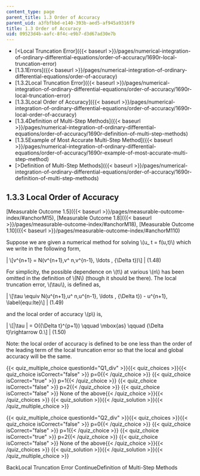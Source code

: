 ```yaml
---
content_type: page
parent_title: 1.3 Order of Accuracy
parent_uid: a3fbfbbd-e140-393b-aed5-af945a9316f9
title: 1.3 Order of Accuracy
uid: 09523d4b-aafc-8f4c-e9b7-d3d67ad30e7b
---
```


*   [<Local Truncation Error]({{< baseurl >}}/pages/numerical-integration-of-ordinary-differential-equations/order-of-accuracy/1690r-local-truncation-error)
*   [1.3.1Errors]({{< baseurl >}}/pages/numerical-integration-of-ordinary-differential-equations/order-of-accuracy)
*   [1.3.2Local Truncation Error]({{< baseurl >}}/pages/numerical-integration-of-ordinary-differential-equations/order-of-accuracy/1690r-local-truncation-error)
*   [1.3.3Local Order of Accuracy]({{< baseurl >}}/pages/numerical-integration-of-ordinary-differential-equations/order-of-accuracy/1690r-local-order-of-accuracy)
*   [1.3.4Definition of Multi-Step Methods]({{< baseurl >}}/pages/numerical-integration-of-ordinary-differential-equations/order-of-accuracy/1690r-definition-of-multi-step-methods)
*   [1.3.5Example of Most Accurate Multi-Step Method]({{< baseurl >}}/pages/numerical-integration-of-ordinary-differential-equations/order-of-accuracy/1690r-example-of-most-accurate-multi-step-method)
*   [\>Definition of Multi-Step Methods]({{< baseurl >}}/pages/numerical-integration-of-ordinary-differential-equations/order-of-accuracy/1690r-definition-of-multi-step-methods)

1.3.3 Local Order of Accuracy
-----------------------------

[Measurable Outcome 1.5]({{< baseurl >}}/pages/measurable-outcome-index/#anchorM15), [Measurable Outcome 1.8]({{< baseurl >}}/pages/measurable-outcome-index/#anchorM18), [Measurable Outcome 1.10]({{< baseurl >}}/pages/measurable-outcome-index/#anchorM110)

Suppose we are given a numerical method for solving \\(u\_ t = f(u,t)\\) which we write in the following form,

| \\\[v^{n+1} = N(v^{n+1},v^ n,v^{n-1}, \\ldots , {\\Delta t})\\\] | (1.48) 

For simplicity, the possible dependence on \\(t\\) at various \\(n\\) has been omitted in the definition of \\(N\\) (though it should be there). The local truncation error, \\(\\tau\\), is defined as,

| \\\[\\tau \\equiv N(u^{n+1},u^ n,u^{n-1}, \\ldots , {\\Delta t}) - u^{n+1}, \\label{equ:lte}\\\] | (1.49) 

and the local order of accuracy \\(p\\) is,

| \\\[&#124;\\tau &#124; = O({\\Delta t}^{p+1}) \\qquad \\mbox{as} \\qquad {\\Delta t}\\rightarrow 0.\\\] | (1.50) 

Note: the local order of accuracy is defined to be one less than the order of the leading term of the local truncation error so that the local and global accuracy will be the same.

{{< quiz_multiple_choice questionId="Q1_div" >}}{{< quiz_choices >}}{{< quiz_choice isCorrect="false" >}} p=0{{< /quiz_choice >}}
{{< quiz_choice isCorrect="true" >}} p=1{{< /quiz_choice >}}
{{< quiz_choice isCorrect="false" >}} p=2{{< /quiz_choice >}}
{{< quiz_choice isCorrect="false" >}} None of the above{{< /quiz_choice >}}{{< /quiz_choices >}}
{{< quiz_solution >}}{{< /quiz_solution >}}{{< /quiz_multiple_choice >}}

{{< quiz_multiple_choice questionId="Q2_div" >}}{{< quiz_choices >}}{{< quiz_choice isCorrect="false" >}} p=0{{< /quiz_choice >}}
{{< quiz_choice isCorrect="false" >}} p=1{{< /quiz_choice >}}
{{< quiz_choice isCorrect="true" >}} p=2{{< /quiz_choice >}}
{{< quiz_choice isCorrect="false" >}} None of the above{{< /quiz_choice >}}{{< /quiz_choices >}}
{{< quiz_solution >}}{{< /quiz_solution >}}{{< /quiz_multiple_choice >}}

BackLocal Truncation Error ContinueDefinition of Multi-Step Methods